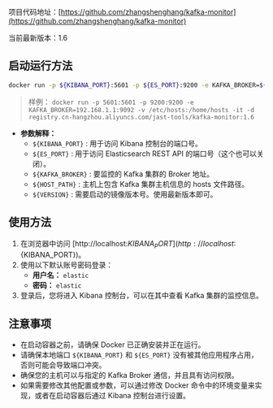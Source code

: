项目代码地址：[https://github.com/zhangshenghang/kafka-monitor](https://github.com/zhangshenghang/kafka-monitor)

当前最新版本：1.6

## 启动运行方法
```bash
docker run -p ${KIBANA_PORT}:5601 -p ${ES_PORT}:9200 -e KAFKA_BROKER=${KAFKA_BROKER} -v ${HOST_PATH}:/home/hosts -it -d registry.cn-hangzhou.aliyuncs.com/jast-tools/kafka-monitor:${VERSION}
```
> 样例：
> `docker run -p 5601:5601 -p 9200:9200 -e KAFKA_BROKER=192.168.1.1:9092 -v /etc/hosts:/home/hosts -it -d registry.cn-hangzhou.aliyuncs.com/jast-tools/kafka-monitor:1.6`
> 
- **参数解释：**
    - `${KIBANA_PORT}` : 用于访问 Kibana 控制台的端口号。
    - `${ES_PORT}` : 用于访问 Elasticsearch REST API 的端口号（这个也可以关闭）。
    - `${KAFKA_BROKER}` : 要监控的 Kafka 集群的 Broker 地址。
    - `${HOST_PATH}` : 主机上包含 Kafka 集群主机信息的 hosts 文件路径。
    - `${VERSION}` : 需要启动的镜像版本号。使用最新版本即可。

## 使用方法
1. 在浏览器中访问 [http://localhost:${KIBANA_PORT}](http://localhost:${KIBANA_PORT})。
2. 使用以下默认账号密码登录：
    - **用户名：** `elastic`
    - **密码：** `elastic`
3. 登录后，您将进入 Kibana 控制台，可以在其中查看 Kafka 集群的监控信息。

## 注意事项
- 在启动容器之前，请确保 Docker 已正确安装并正在运行。
- 请确保本地端口 `${KIBANA_PORT}` 和 `${ES_PORT}` 没有被其他应用程序占用，否则可能会导致端口冲突。
- 确保您的主机可以与指定的 Kafka Broker 通信，并且具有访问权限。
- 如果需要修改其他配置或参数，可以通过修改 Docker 命令中的环境变量来实现，或者在启动容器后通过 Kibana 控制台进行设置。